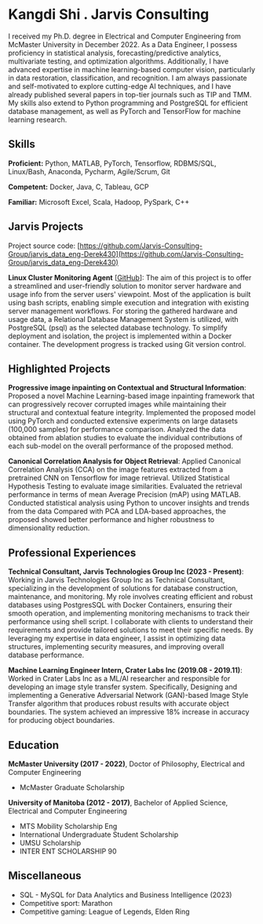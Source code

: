 # Kangdi Shi . Jarvis Consulting

I received my Ph.D. degree in Electrical and Computer Engineering from McMaster University in December 2022. As a Data Engineer, I possess proficiency in statistical analysis, forecasting/predictive analytics, multivariate testing, and optimization algorithms. Additionally, I have advanced expertise in machine learning-based computer vision, particularly in data restoration, classification, and recognition. I am always passionate and self-motivated to explore cutting-edge AI techniques, and I have already published several papers in top-tier journals such as TIP and TMM. My skills also extend to Python programming and PostgreSQL for efficient database management, as well as PyTorch and TensorFlow for machine learning research.

## Skills

**Proficient:** Python, MATLAB, PyTorch, Tensorflow, RDBMS/SQL, Linux/Bash, Anaconda, Pycharm, Agile/Scrum, Git

**Competent:** Docker, Java, C, Tableau, GCP

**Familiar:** Microsoft Excel, Scala, Hadoop, PySpark, C++

## Jarvis Projects

Project source code: [https://github.com/Jarvis-Consulting-Group/jarvis_data_eng-Derek430](https://github.com/Jarvis-Consulting-Group/jarvis_data_eng-Derek430)


**Linux Cluster Monitoring Agent** [[GitHub](https://github.com/Jarvis-Consulting-Group/jarvis_data_eng-Derek430/tree/master/linux_sql)]: The aim of this project is to offer a streamlined and user-friendly solution to monitor server hardware and usage info from the server users' viewpoint. Most of the application is built using bash scripts, enabling simple execution and integration with existing server management workflows. For storing the gathered hardware and usage data, a Relational Database Management System is utilized, with PostgreSQL (psql) as the selected database technology. To simplify deployment and isolation, the project is implemented within a Docker container. The development progress is tracked using Git version control.


## Highlighted Projects
**Progressive image inpainting on Contextual and Structural Information**: Proposed a novel Machine Learning-based image inpainting framework that can progressively recover corrupted images while maintaining their structural and contextual feature integrity. Implemented the proposed model using PyTorch and conducted extensive experiments on large datasets (100,000 samples) for performance comparison. Analyzed the data obtained from ablation studies to evaluate the individual contributions of each sub-model on the overall performance of the proposed method.

**Canonical Correlation Analysis for Object Retrieval**: Applied Canonical Correlation Analysis (CCA) on the image features extracted from a pretrained CNN on Tensorflow for image retrieval. Utilized Statistical Hypothesis Testing to evaluate image similarities. Evaluated the retrieval performance in terms of mean Average Precision (mAP) using MATLAB. Conducted statistical analysis using Python to uncover insights and trends from the data Compared with PCA and LDA-based approaches, the proposed showed better performance and higher robustness to dimensionality reduction.


## Professional Experiences

**Technical Consultant, Jarvis Technologies Group Inc (2023 - Present)**: Working in Jarvis Technologies Group Inc as Technical Consultant, specializing in the development of solutions for database construction, maintenance, and monitoring. My role involves creating efficient and robust databases using PostgresSQL with Docker Containers, ensuring their smooth operation, and implementing monitoring mechanisms to track their performance using shell script. I collaborate with clients to understand their requirements and provide tailored solutions to meet their specific needs. By leveraging my expertise in data engineer, I assist in optimizing data structures, implementing security measures, and improving overall database performance.

**Machine Learning Engineer Intern, Crater Labs Inc (2019.08 - 2019.11)**: Worked in Crater Labs Inc as a ML/AI researcher and responsible for developing an image style transfer system. Specifically, Designing and implementing a Generative Adversarial Network (GAN)-based Image Style Transfer algorithm that produces robust results with accurate object boundaries. The system achieved an impressive 18% increase in accuracy for producing object boundaries.


## Education
**McMaster University (2017 - 2022)**, Doctor of Philosophy, Electrical and Computer Engineering
- McMaster Graduate Scholarship

**University of Manitoba (2012 - 2017)**, Bachelor of Applied Science, Electrical and Computer Engineering
- MTS Mobility Scholarship Eng
- International Undergraduate Student Scholarship
- UMSU Scholarship
- INTER ENT SCHOLARSHIP 90


## Miscellaneous
- SQL - MySQL for Data Analytics and Business Intelligence (2023)
- Competitive sport: Marathon
- Competitive gaming: League of Legends, Elden Ring